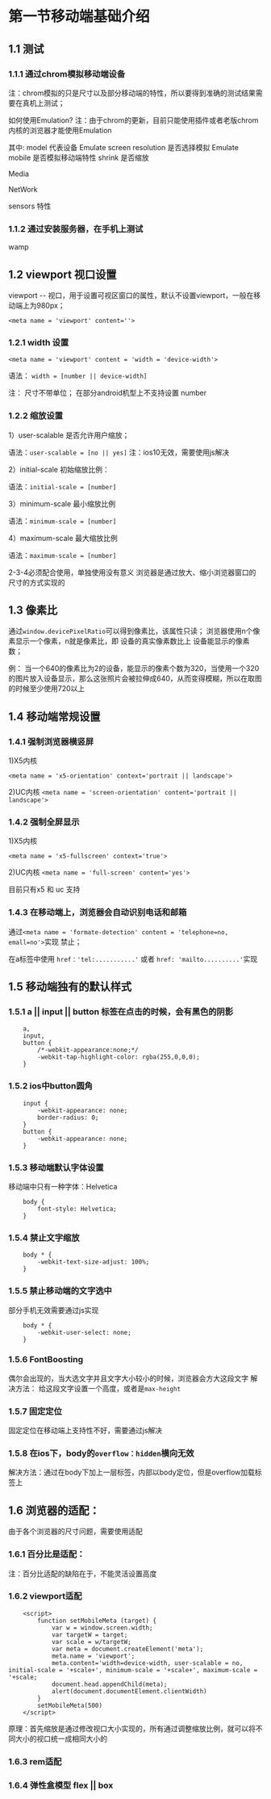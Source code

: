 # 第一节移动端基础介绍

##  1.1 测试

### 1.1.1 通过chrom模拟移动端设备

注：chrom模拟的只是尺寸以及部分移动端的特性，所以要得到准确的测试结果需要在真机上测试；

如何使用Emulation?
注：由于chrom的更新，目前只能使用插件或者老版chrom内核的浏览器才能使用Emulation

其中: 
model 代表设备
Emulate screen resolution 是否选择模拟
Emulate mobile 是否模拟移动端特性
shrink 是否缩放

Media

NetWork

sensors 特性

### 1.1.2 通过安装服务器，在手机上测试

wamp

## 1.2 viewport 视口设置

viewport -- 视口，用于设置可视区窗口的属性，默认不设置viewport，一般在移动端上为980px；

`<meta name = 'viewport' content=''>`

### 1.2.1 width 设置

`<meta name = 'viewport' content = 'width = 'device-width'>`

语法：
`width = [number || device-width]`

注：
尺寸不带单位；
在部分android机型上不支持设置 number

### 1.2.2 缩放设置

1）user-scalable 是否允许用户缩放；

语法：`user-scalable = [no || yes]`
注：ios10无效，需要使用js解决

2）initial-scale 初始缩放比例：

语法：`initial-scale = [number]`

3）minimum-scale 最小缩放比例

语法：`minimum-scale = [number]`

4）maximum-scale 最大缩放比例

语法：`maximum-scale = [number]`

2-3-4必须配合使用，单独使用没有意义
浏览器是通过放大、缩小浏览器窗口的尺寸的方式实现的

## 1.3 像素比

通过`window.devicePixelRatio`可以得到像素比，该属性只读；
浏览器使用n个像素显示一个像素，n就是像素比，即 设备的真实像素数比上 设备能显示的像素数；

例：
当一个640的像素比为2的设备，能显示的像素个数为320，当使用一个320的图片放入设备显示，那么这张照片会被拉伸成640，从而变得模糊，所以在取图的时候至少使用720以上

## 1.4 移动端常规设置

### 1.4.1 强制浏览器横竖屏

1)X5内核

`<meta name = 'x5-orientation' context='portrait || landscape'>`

2)UC内核
`<meta name = 'screen-orientation' content='portrait || landscape'>`

### 1.4.2 强制全屏显示

1)X5内核

`<meta name = 'x5-fullscreen' context='true'>`

2)UC内核
`<meta name = 'full-screen' content='yes'>`

目前只有x5 和 uc 支持

### 1.4.3 在移动端上，浏览器会自动识别电话和邮箱

通过`<meta name = 'formate-detection' content = 'telephone=no, emall=no'>`实现
禁止；

在a标签中使用 `href：'tel:...........'` 或者 `href: 'mailto..........'`实现

## 1.5 移动端独有的默认样式

### 1.5.1 a || input || button 标签在点击的时候，会有黑色的阴影

```
    a,
    input,
    button {
        /*-webkit-appearance:none;*/
        -webkit-tap-highlight-color: rgba(255,0,0,0);
    }
```

### 1.5.2 ios中button圆角

```
    input {
        -webkit-appearance: none;
        border-radius: 0;
    }
    button {
        -webkit-appearance: none;
    }
```

### 1.5.3 移动端默认字体设置

移动端中只有一种字体：Helvetica

```
    body {
        font-style: Helvetica;
    }
```

### 1.5.4 禁止文字缩放

```
    body * {
        -webkit-text-size-adjust: 100%;
    }
```

### 1.5.5 禁止移动端的文字选中

部分手机无效需要通过js实现

```
    body * {
        -webkit-user-select: none;
    }
```

### 1.5.6 FontBoosting

偶尔会出现的，当大选文字并且文字大小较小的时候，浏览器会方大这段文字
解决方法： 给这段文字设置一个高度，或者是`max-height`

### 1.5.7 固定定位

固定定位在移动端上支持性不好，需要通过js解决

### 1.5.8 在ios下，body的`overflow：hidden`横向无效

解决方法：通过在body下加上一层标签，内部以body定位，但是overflow加载标签上

## 1.6 浏览器的适配：
由于各个浏览器的尺寸问题，需要使用适配

### 1.6.1 百分比是适配：
注：百分比适配的缺陷在于，不能灵活设置高度

### 1.6.2 viewport适配

```
    <script>
        function setMobileMeta (target) {
            var w = window.screen.width;
            var targetW = target;
            var scale = w/targetW;
            var meta = document.createElement('meta');
            meta.name = 'viewport';
            meta.content='width=device-width, user-scalable = no, initial-scale = '+scale+', minimum-scale = '+scale+', maximum-scale = '+scale;
            document.head.appendChild(meta);
            alert(document.documentElement.clientWidth)
        }
        setMobileMeta(500)
    </script>
```

原理：首先缩放是通过修改视口大小实现的，所有通过调整缩放比例，就可以将不同大小的视口统一成相同大小的

### 1.6.3 rem适配

### 1.6.4 弹性盒模型 flex || box